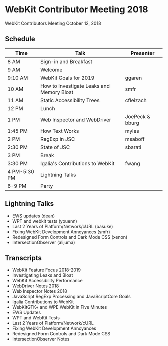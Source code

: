 # WebKit Contributor Meeting 2018

WebKit Contributors Meeting October 12, 2018

## Schedule

|      Time        |                     Talk                       |    Presenter     |
| ---------------- | ---------------------------------------------- | ---------------- |
| 8 AM             |   Sign-in and Breakfast                        |                  |  
| 9 AM             |   Welcome                                      |                  |
| 9:10 AM          |   WebKit Goals for 2019                        | ggaren           |
| 10 AM            |   How to Investigate Leaks and Memory Bloat    | smfr             |
| 11 AM            |   Static Accessibility Trees                   | cfleizach        |
| 12 PM            |   Lunch                                        |                  |
| 1 PM             |   Web Inspector and WebDriver                  | JoePeck & bburg  |
| 1:45 PM          |   How Text Works                               | myles            |
| 2 PM             |   RegExp in JSC                                | msaboff          |
| 2:30 PM          |   State of JSC                                 | sbarati          |
| 3 PM             |   Break                                        |                  | 
| 3:30 PM          |   Igalia's Contributions to WebKit             | fwang            |
| 4 PM-5:30 PM     |   Lightning Talks                              |                  |
| 6-9 PM           |   Party                                        |                  |

## Lightning Talks

* EWS updates (dean)
* WPT and webkit tests (youenn)
* Last 2 Years of Platform/Network/cURL (basuke)
* Fixing WebKit Development Annoyances (smfr)
* Redesigned Form Controls and Dark Mode CSS (xenon)
* IntersectionObserver (alijuma)

## Transcripts

* WebKit Feature Focus 2018-2019
* Investigating Leaks and Bloat
* WebKit Accessibility Performance
* WebDriver Notes 2018
* Web Inspector Notes 2018
* JavaScript RegExp Processing and JavaScriptCore Goals
* Igalia Contributions to WebKit
* WebKitGTK+ and WPE WebKit in Five Minutes
* EWS Updates
* WPT and WebKit Tests
* Last 2 Years of Platform/Network/cURL
* Fixing WebKit Development Annoyances
* Redesigned Form Controls and Dark Mode CSS
* IntersectionObserver Notes
